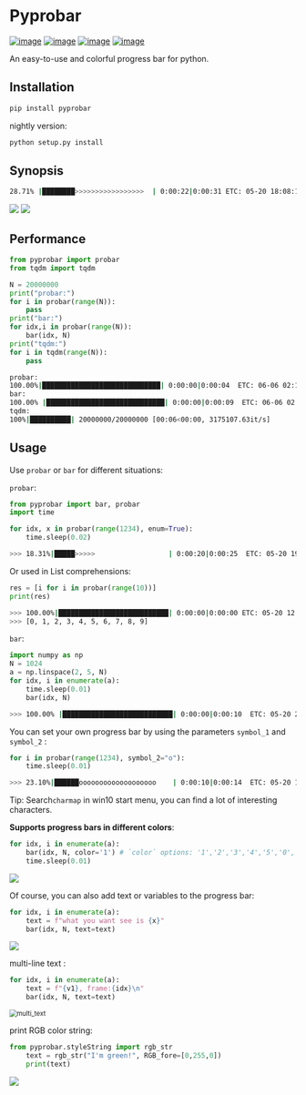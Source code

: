 # Pyprobar

[![image](https://img.shields.io/badge/Pypi-0.1.1.7-green.svg)](https://pypi.org/project/pyprobar)
[![image](https://img.shields.io/badge/python-3.6+-blue.svg)](https://www.python.org/)
[![image](https://img.shields.io/badge/license-MIT-blue.svg)](LICENSE)
[![image](https://img.shields.io/badge/author-K.y-orange.svg?style=flat-square&logo=appveyor)](https://github.com/beidongjiedeguang)




An easy-to-use and colorful progress bar for python.


## Installation

```bash
pip install pyprobar
```

nightly version:

```bash
python setup.py install
```



## Synopsis

```bash
28.71% |████████>>>>>>>>>>>>>>>>>  | 0:00:22|0:00:31 ETC: 05-20 18:08:15
```

<img src="picture/color=1.gif" />

<img src="picture/color=5.gif" />

## Performance

```python
from pyprobar import probar
from tqdm import tqdm

N = 20000000
print("probar:")
for i in probar(range(N)):
    pass
print("bar:")
for idx,i in probar(range(N)):
	bar(idx, N)
print("tqdm:")
for i in tqdm(range(N)):
    pass
```

```bash
probar:
100.00%|█████████████████████████████| 0:00:00|0:00:04  ETC: 06-06 02:13:52
bar:
100.00% |█████████████████████████████| 0:00:00|0:00:09  ETC: 06-06 02:14:02  
tqdm:
100%|██████████| 20000000/20000000 [00:06<00:00, 3175107.63it/s]
```



## Usage

Use `probar` or `bar` for different situations:

`probar`:

  ```python
  from pyprobar import bar, probar
  import time
  
  for idx, x in probar(range(1234), enum=True): 
      time.sleep(0.02)
  ```
  ```bash
  >>> 18.31%|█████>>>>>                  | 0:00:20|0:00:25  ETC: 05-20 19:00:39
  ```
Or  used in  List comprehensions:

```python
res = [i for i in probar(range(10))]
print(res)
```

```bash
>>> 100.00%|███████████████████████████| 0:00:00|0:00:00 ETC: 05-20 12:14:33
>>> [0, 1, 2, 3, 4, 5, 6, 7, 8, 9]
```



`bar`:

  ```python
  import numpy as np
  N = 1024
  a = np.linspace(2, 5, N)
  for idx, i in enumerate(a):
      time.sleep(0.01)
      bar(idx, N)
  ```
  ```bash
 >>> 100.00% |███████████████████████████| 0:00:00|0:00:10  ETC: 05-20 20:33:34 
  ```



You can set your own progress bar by using the parameters `symbol_1` and `symbol_2` :

```python
for i in probar(range(1234), symbol_2="o"):
    time.sleep(0.01)
```
```bash
>>> 23.10%|██████ooooooooooooooooooo    | 0:00:10|0:00:14  ETC: 05-20 17:29:57
```

Tip: Search`charmap`  in win10 start menu, you can find a lot of interesting characters.



**Supports progress bars in different colors**:

```python
for idx, i in enumerate(a):
    bar(idx, N, color='1') # `color` options: '1','2','3','4','5','0','update_random'
    time.sleep(0.01)
```

<img src="picture/color=1.gif" />



Of course, you can also add text or variables to the progress bar:

```python
for idx, i in enumerate(a):
    text = f"what you want see is {x}"
    bar(idx, N, text=text)
```

<img src=picture/text.gif />

multi-line text :

```python
for idx, i in enumerate(a):
    text = f"{v1}, frame:{idx}\n"
    bar(idx, N, text=text)
```

<img src="picture/multi_text.jpg" alt="multi_text" style="zoom:80%;" />



print RGB color string:

```python
from pyprobar.styleString import rgb_str
    text = rgb_str("I'm green!", RGB_fore=[0,255,0])
    print(text)
```

<img src="picture/rgb_str.jpg" />





